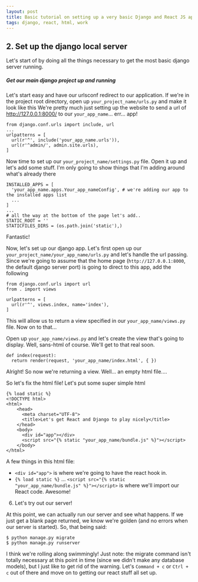 ```yaml
---
layout: post
title: Basic tutorial on setting up a very basic Django and React JS application
tags: django, react, html, work
---
```


## 2. Set up the django local server
Let's start of by doing all the things necessary to get the most basic django server running.
##### Get our main django project up and running
Let's start easy and have our urlsconf redirect to our application. If we're in the project root directory, open up `your_project_name/urls.py` and make it look like this
We're pretty much just setting up the website to send a url of http://127.0.0.1:8000/ to our `your_app_name`... err... app!

```
from django.conf.urls import include, url
...
urlpatterns = [
  url(r'^', include('your_app_name.urls')),
  url(r'^admin/', admin.site.urls),
]
```

Now time to set up our `your_project_name/settings.py` file. Open it up and let's add some stuff.
I'm only going to show things that I'm adding around what's already there

```
INSTALLED_APPS = [
  'your_app_name.apps.Your_app_nameConfig', # we're adding our app to the installed apps list
  ...
]
...
# all the way at the bottom of the page let's add..
STATIC_ROOT = ''
STATICFILES_DIRS = (os.path.join('static'),)
```
Fantastic!

Now, let's set up our django app. Let's first open up our `your_project_name/your_app_name/urls.py` and let's handle the url passing.
Since we're going to assume that the home page (`http://127.0.0.1:8000`, the default django server port) is going to direct to this app, add the following

```
from django.conf.urls import url
from . import views

urlpatterns = [
  url(r'^', views.index, name='index'),
]
```
This will allow us to return a view specified in our `your_app_name/views.py` file. Now on to that...

Open up `your_app_name/views.py` and let's create the view that's going to display. Well, sans-html of course. We'll get to that real soon.

```
def index(request):
  return render(request, 'your_app_name/index.html', { })
```
Alright! So now we're returning a view. Well... an empty html file....

So let's fix the html file! Let's put some super simple html
```
{% load static %}
<!DOCTYPE html>
<html>
    <head>
      <meta charset="UTF-8">
      <title>Let's get React and Django to play nicely</title>
    </head>
    <body>
      <div id="app"></div>
      <script src="{% static "your_app_name/bundle.js" %}"></script>
    </body>
</html>
```
A few things in this html file:
* `<div id="app">` is where we're going to have the react hook in.
* `{% load static %}` ... `<script src="{% static "your_app_name/bundle.js" %}"></script>` is where we'll import our React code.
Awesome!
6. Let's try out our server!

At this point, we can actually run our server and see what happens. If we just get a blank page returned, we know we're golden (and no errors when our server is started).
So, that being said:
```
$ python manage.py migrate
$ python manage.py runserver
```
I think we're rolling along swimmingly! Just note: the migrate command isn't totally necessary at this point in time (since we didn't make any database models), but I
just like to get rid of the warning. Let's `Command + c` or `Ctrl + c` out of there and move on to getting our react stuff all set up.
